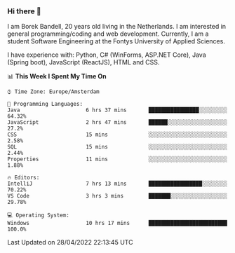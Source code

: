 ### Hi there 👋

I am Borek Bandell, 20 years old living in the Netherlands. I am interested in general programming/coding and web development. Currently, I am a student Software Engineering at the Fontys University of Applied Sciences.

I have experience with: Python, C# (WinForms, ASP.NET Core), Java (Spring boot), JavaScript (ReactJS), HTML and CSS.

<!--START_SECTION:waka-->
📊 **This Week I Spent My Time On** 

```text
⌚︎ Time Zone: Europe/Amsterdam

💬 Programming Languages: 
Java                     6 hrs 37 mins       ████████████████░░░░░░░░░   64.32% 
JavaScript               2 hrs 47 mins       ██████░░░░░░░░░░░░░░░░░░░   27.2% 
CSS                      15 mins             ░░░░░░░░░░░░░░░░░░░░░░░░░   2.58% 
SQL                      15 mins             ░░░░░░░░░░░░░░░░░░░░░░░░░   2.44% 
Properties               11 mins             ░░░░░░░░░░░░░░░░░░░░░░░░░   1.88%

🔥 Editors: 
IntelliJ                 7 hrs 13 mins       █████████████████░░░░░░░░   70.22% 
VS Code                  3 hrs 3 mins        ███████░░░░░░░░░░░░░░░░░░   29.78%

💻 Operating System: 
Windows                  10 hrs 17 mins      █████████████████████████   100.0%

```


 Last Updated on 28/04/2022 22:13:45 UTC
<!--END_SECTION:waka-->

<!--**tcBorek2002/tcBorek2002** is a ✨ _special_ ✨ repository because its `README.md` (this file) appears on your GitHub profile.

Here are some ideas to get you started:

- 🔭 I’m currently working on ...
- 🌱 I’m currently learning ...
- 👯 I’m looking to collaborate on ...
- 🤔 I’m looking for help with ...
- 💬 Ask me about ...
- 📫 How to reach me: ...
- 😄 Pronouns: ...
- ⚡ Fun fact: ...
-->

